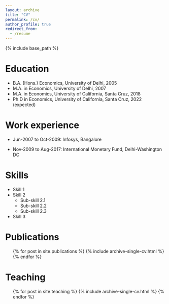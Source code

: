 ```yaml
---
layout: archive
title: "CV"
permalink: /cv/
author_profile: true
redirect_from:
  - /resume
---
```


{% include base_path %}

Education
======
* B.A. (Hons.) Economics, University of Delhi, 2005
* M.A. in Economics, University of Delhi, 2007
* M.A. in Economics, University of California, Santa Cruz, 2018
* Ph.D in Economics, University of California, Santa Cruz, 2022 (expected)

Work experience
======
* Jun-2007 to Oct-2009: Infosys, Bangalore
 
* Nov-2009 to Aug-2017: International Monetary Fund, Delhi-Washington DC
  
Skills
======
* Skill 1
* Skill 2
  * Sub-skill 2.1
  * Sub-skill 2.2
  * Sub-skill 2.3
* Skill 3

Publications
======
  <ul>{% for post in site.publications %}
    {% include archive-single-cv.html %}
  {% endfor %}</ul>
  
Teaching
======
  <ul>{% for post in site.teaching %}
    {% include archive-single-cv.html %}
  {% endfor %}</ul>
  
